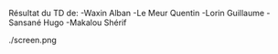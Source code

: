 Résultat du TD de: 
-Waxin Alban
-Le Meur Quentin
-Lorin Guillaume
-Sansané Hugo
-Makalou Shérif

./screen.png

